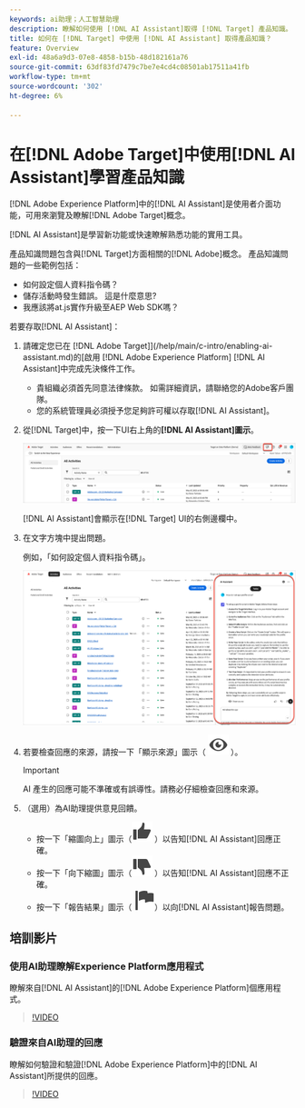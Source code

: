 ```yaml
---
keywords: ai助理；人工智慧助理
description: 瞭解如何使用 [!DNL AI Assistant]取得 [!DNL Target] 產品知識。
title: 如何在 [!DNL Target] 中使用 [!DNL AI Assistant] 取得產品知識？
feature: Overview
exl-id: 48a6a9d3-07e8-4858-b15b-48d182161a76
source-git-commit: 63df83fd7479c7be7e4cd4c08501ab17511a41fb
workflow-type: tm+mt
source-wordcount: '302'
ht-degree: 6%

---
```


# 在[!DNL Adobe Target]中使用[!DNL AI Assistant]學習產品知識

[!DNL Adobe Experience Platform]中的[!DNL AI Assistant]是使用者介面功能，可用來瀏覽及瞭解[!DNL Adobe Target]概念。

[!DNL AI Assistant]是學習新功能或快速瞭解熟悉功能的實用工具。

產品知識問題包含與[!DNL Target]方面相關的[!DNL Adobe]概念。 產品知識問題的一些範例包括：

* 如何設定個人資料指令碼？
* 儲存活動時發生錯誤。 這是什麼意思?
* 我應該將at.js實作升級至AEP Web SDK嗎？

若要存取[!DNL AI Assistant]：

1. 請確定您已在 [!DNL Adobe Target]](/help/main/c-intro/enabling-ai-assistant.md)的[啟用 [!DNL Adobe Experience Platform] [!DNL AI Assistant]中完成先決條件工作。

   * 貴組織必須首先同意法律條款。 如需詳細資訊，請聯絡您的Adobe客戶團隊。
   * 您的系統管理員必須授予您足夠許可權以存取[!DNL AI Assistant]。

1. 從[!DNL Target]中，按一下UI右上角的&#x200B;**[!DNL AI Assistant]圖示**。

   ![AI助理圖示](/help/main/c-intro/assets/ai-assistant-icon.png)

   [!DNL AI Assistant]會顯示在[!DNL Target] UI的右側邊欄中。

1. 在文字方塊中提出問題。

   例如，「如何設定個人資料指令碼」。

   ![有答案的AI小幫手](/help/main/c-intro/assets/ai-assistant-answer.png)

1. 若要檢查回應的來源，請按一下「顯示來源」圖示（ ![顯示來源圖示](/help/main/assets/icons/Visibility.svg) ）。

   >[!IMPORTANT]
   >
   >AI 產生的回應可能不準確或有誤導性。請務必仔細檢查回應和來源。

1. （選用）為AI助理提供意見回饋。

   * 按一下「縮圖向上」圖示（![縮圖向上」圖示](/help/main/assets/icons/ThumbUp.svg) ）以告知[!DNL AI Assistant]回應正確。
   * 按一下「向下縮圖」圖示（![向下縮圖圖示](/help/main/assets/icons/ThumbDown.svg) ）以告知[!DNL AI Assistant]回應不正確。
   * 按一下「報告結果」圖示（ ![報告結果圖示](/help/main/assets/icons/Flag.svg)）以向[!DNL AI Assistant]報告問題。

## 培訓影片

### 使用AI助理瞭解Experience Platform應用程式

瞭解來自[!DNL AI Assistant]的[!DNL Adobe Experience Platform]個應用程式。

>[!VIDEO](https://video.tv.adobe.com/v/3441024/?learn=on&#x26;enablevpops)

### 驗證來自AI助理的回應

瞭解如何驗證和驗證[!DNL Adobe Experience Platform]中的[!DNL AI Assistant]所提供的回應。

>[!VIDEO](https://video.tv.adobe.com/v/3441738/?learn=on&#x26;enablevpops)
